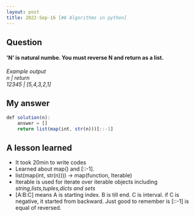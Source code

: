 ```yaml
---
layout: post
title: 2022-Sep-16 [#6 Algorithms in python]
---
```

## Question
#### 'N' is natural numbe. You must reverse N and return as a list.  

_Example output_    <br>
_n         |       return_    <br>
_12345     | [5,4,3,2,1]_      <br>

## My answer

```javascript
def solution(n):
    answer = [] 
    return list(map(int, str(n)))[::-1]
```

## A lesson learned
- It took 20min to write codes
- Learned about map() and [::-1].
- list(map(int, str(n)))) -> map(function, Iterable) 
- Iterable is used for iterate over iterable objects including _string,lists,tuples,dicts and sets_
- [A:B:C] means A is starting index. B is till end. C is interval. if C is negative, it started from backward. Just good to remember is [::-1] is equal of reversed.